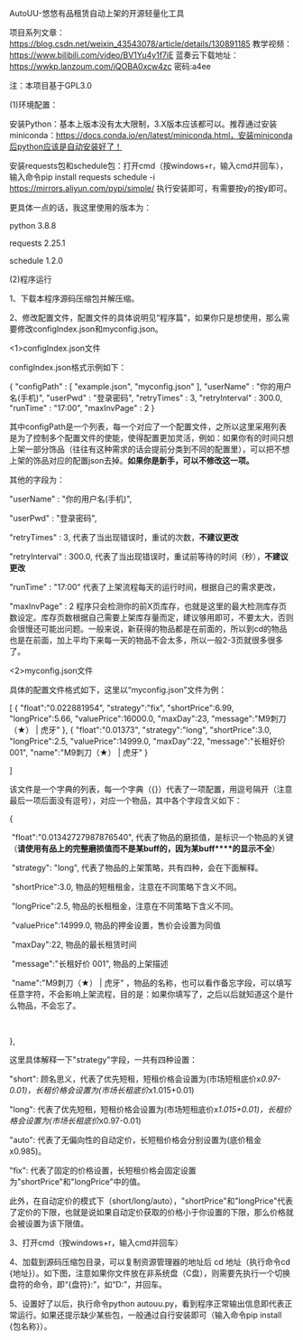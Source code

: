 AutoUU-悠悠有品租赁自动上架的开源轻量化工具

项目系列文章：https://blog.csdn.net/weixin_43543078/article/details/130891185
教学视频：https://www.bilibili.com/video/BV1Yu4y1f7iE
蓝奏云下载地址：https://wwkp.lanzoum.com/iQOBA0xcw4zc 密码:a4ee

注：本项目基于GPL3.0

(1)环境配置：

安装Python：基本上版本没有太大限制，3.X版本应该都可以。推荐通过安装miniconda：https://docs.conda.io/en/latest/miniconda.html，安装miniconda后python应该是自动安装好了！

安装requests包和schedule包：打开cmd（按windows+r，输入cmd并回车），输入命令pip install requests schedule -i https://mirrors.aliyun.com/pypi/simple/ 执行安装即可，有需要按y的按y即可。

更具体一点的话，我这里使用的版本为：

python 3.8.8

requests 2.25.1

schedule 1.2.0



(2)程序运行

1、下载本程序源码压缩包并解压缩。

 

2、修改配置文件，配置文件的具体说明见“程序篇”，如果你只是想使用，那么需要修改configIndex.json和myconfig.json。

<1>configIndex.json文件

configIndex.json格式示例如下：

{
    "configPath" : [
        "example.json",
        "myconfig.json"
    ],
    "userName" : "你的用户名(手机)", 
    "userPwd" : "登录密码",
    "retryTimes" : 3,
    "retryInterval" : 300.0,
    "runTime" : "17:00",
    "maxInvPage" : 2
}

其中configPath是一个列表，每一个对应了一个配置文件，之所以这里采用列表是为了控制多个配置文件的使能，使得配置更加灵活，例如：如果你有的时间只想上架一部分饰品（往往有这种需求的话会提前分类到不同的配置里），可以把不想上架的饰品对应的配置json去掉。**如果你是新手，可以不修改这一项。**

其他的字段为：

  "userName" : "你的用户名(手机)", 

  "userPwd" : "登录密码",

  "retryTimes" : 3, 代表了当出现错误时，重试的次数，**不建议更改**

  "retryInterval" : 300.0, 代表了当出现错误时，重试前等待的时间（秒），**不建议更改**

  "runTime" : "17:00" 代表了上架流程每天的运行时间，根据自己的需求更改，

  "maxInvPage" : 2  程序只会检测你的前X页库存，也就是这里的最大检测库存页数设定。库存页数根据自己需要上架库存量而定，建议够用即可，不要太大，否则会很慢还可能出问题。一般来说，新获得的物品都是在前面的，所以到cd的物品也是在前面，加上平均下来每一天的物品不会太多，所以一般2-3页就很多很多了。

 

<2>myconfig.json文件

具体的配置文件格式如下，这里以“myconfig.json”文件为例：

[
    {
        "float":"0.022881954",
        "strategy":"fix",
        "shortPrice":6.99,
        "longPrice":5.66,
        "valuePrice":16000.0,
        "maxDay":23,
        "message":"M9刺刀（★） | 虎牙"
    },
    {
        "float":"0.01373",
        "strategy":"long",
        "shortPrice":3.0,
        "longPrice":2.5,
        "valuePrice":14999.0,
        "maxDay":22,
        "message":"长租好价 001",
        "name":"M9刺刀（★） | 虎牙"
      }

]



该文件是一个字典的列表，每一个字典（{}）代表了一项配置，用逗号隔开（注意最后一项后面没有逗号），对应一个物品，其中各个字段含义如下：

  {

​    "float":"0.01342727987876540", 代表了物品的磨损值，是标识一个物品的关键（**请使用有品上的完整磨损值而不是某****buff****的，因为某buff****的显示不全**）

​    "strategy": "long", 代表了物品的上架策略，共有四种，会在下面解释。

​    "shortPrice":3.0, 物品的短租租金，注意在不同策略下含义不同。

​    "longPrice":2.5,  物品的长租租金，注意在不同策略下含义不同。

​    "valuePrice":14999.0, 物品的押金设置，售价会设置为同值

​    "maxDay":22, 物品的最长租赁时间

​    "message":"长租好价 001", 物品的上架描述

​    "name":"M9刺刀（★） | 虎牙" ，物品的名称，也可以看作备忘字段，可以填写任意字符，不会影响上架流程，目的是：如果你填写了，之后以后就知道这个是什么物品，不会忘了。

​    

  },

 

这里具体解释一下"strategy"字段，一共有四种设置：

"short": 顾名思义，代表了优先短租，短租价格会设置为(市场短租底价x*0.97-0.01)，长租价格会设置为(市场长租底价*x1.015+0.01)

"long": 代表了优先短租，短租价格会设置为(市场短租底价x*1.015+0.01)，长租价格会设置为(市场长租底价*x0.97-0.01)

"auto": 代表了无偏向性的自动定价，长短租价格会分别设置为(底价租金x0.985)。

"fix": 代表了固定的价格设置，长短租价格会固定设置为"shortPrice"和"longPrice"中的值。

此外，在自动定价的模式下（short/long/auto），"shortPrice"和"longPrice"代表了定价的下限，也就是说如果自动定价获取的价格小于你设置的下限，那么价格就会被设置为该下限值。

 

3、打开cmd（按windows+r，输入cmd并回车）

4、加载到源码压缩包目录，可以复制资源管理器的地址后 cd 地址（执行命令cd  {地址}）。如下图，注意如果你文件放在非系统盘（C盘），则需要先执行一个切换盘符的命令，即“{盘符}:”，如“D:”，并回车。



5、设置好了以后，执行命令python autouu.py，看到程序正常输出信息即代表正常运行。如果还提示缺少某些包，一般通过自行安装即可（输入命令pip install {包名称}）。
